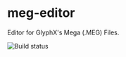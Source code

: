 # meg-editor
Editor for GlyphX's Mega (.MEG) Files.

![Build status](https://github.com/GlyphXTools/meg-editor/actions/workflows/build.yml/badge.svg?branch=main)

